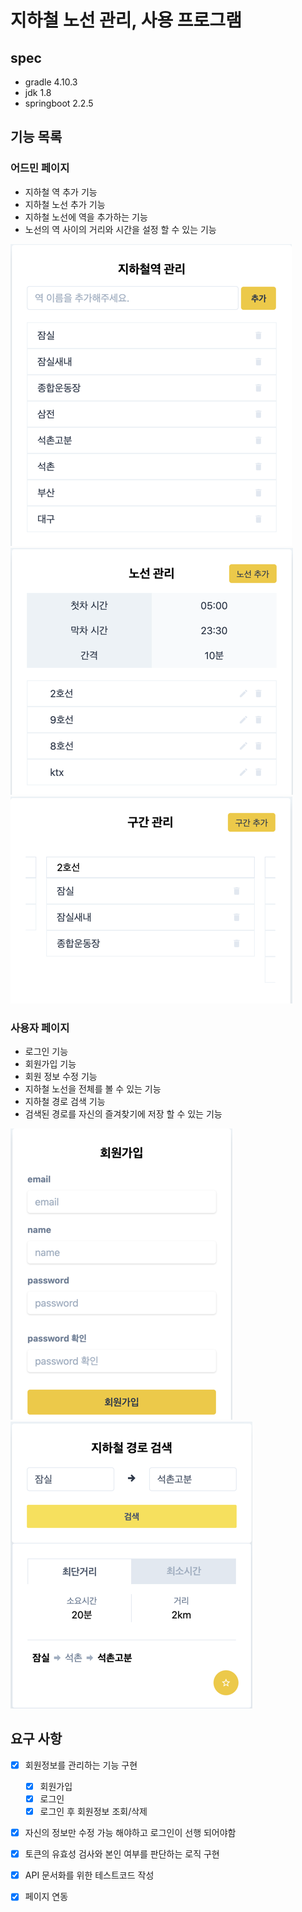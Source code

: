 # 지하철 노선 관리, 사용 프로그램

## spec

- gradle 4.10.3
- jdk 1.8
- springboot 2.2.5

## 기능 목록 

### 어드민 페이지

- 지하철 역 추가 기능
- 지하철 노선 추가 기능
- 지하철 노선에 역을 추가하는 기능
- 노선의 역 사이의 거리와 시간을 설정 할 수 있는 기능

![](.README_images/6fbde6ca.png)
![](.README_images/d8228604.png)
![](.README_images/ae06afa9.png)
### 사용자 페이지

- 로그인 기능
- 회원가입 기능
- 회원 정보 수정 기능
- 지하철 노선을 전체를 볼 수 있는 기능
- 지하철 경로 검색 기능
- 검색된 경로를 자신의 즐겨찾기에 저장 할 수 있는 기능

![](.README_images/fabc7acb.png)
![](.README_images/1bcb15b7.png)

## 요구 사항

- [x] 회원정보를 관리하는 기능 구현
    - [x] 회원가입
    - [x] 로그인
    - [x] 로그인 후 회원정보 조회/삭제

- [x] 자신의 정보만 수정 가능 해야하고 로그인이 선행 되어야함

- [x] 토큰의 유효성 검사와 본인 여부를 판단하는 로직 구현

- [x] API 문서화를 위한 테스트코드 작성

- [x] 페이지 연동